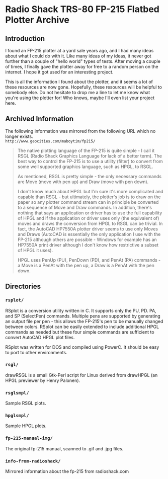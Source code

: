 # Radio Shack TRS-80 FP-215 Flatbed Plotter Archive

## Introduction
I found an FP-215 plotter at a yard sale years ago, and I had many 
ideas about what I could do with it.  Like many ideas of my ideas, it never 
got further than a couple of "hello world" types of tests.  After moving a 
couple of times, I finally gave the plotter away for free to a random person on 
the internet.  I hope it got used for an interesting project.

This is all the information I found about the plotter, and it seems a lot 
of these resources are now gone.   Hopefully, these resources will be 
helpful to somebody else.   Do not hesitate to drop me a line to let 
me know what you're using the plotter for!  Who knows, maybe I'll even 
list your project here.

## Archived Information
The following information was mirrored from the following URL which no longer exists.  
`http://www.geocities.com/maboytim/fp215/ `

>  The native plotting language of the FP-215 is quite simple - I call it RSGL
(Radio Shack Graphics Language for lack of a better term). The best way to
control the FP-215 is to use a utility (filter) to convert from some well
supported graphics language, such as HPGL, to RSGL.
>
> As mentioned, RSGL is pretty simple - the only necessary commands are Move (move
with pen up) and Draw (move with pen down).
>
> I don't know much about HPGL but I'm sure it's more complicated and capable than
RSGL - but ultimately, the plotter's job is to draw on the paper so any plotter
command stream can in principle be converted to a sequence of Move and Draw
commands. In addition, there's nothing that says an application or driver has to
use the full capability of HPGL and if the application or driver uses only (the
equivalent of) moves and draws the conversion from HPGL to RSGL can be trivial.
In fact, the AutoCAD HP7550A plotter driver seems to use only Moves and Draws
(AutoCAD is essentially the only application I use with the FP-215 although
others are possible - Windows for example has an HP7550A print driver although I
don't know how restrictive a subset of HPGL it uses).
>
> HPGL uses PenUp (PU), PenDown (PD), and PenAt (PA) commands - a Move is a PenAt
with the pen up, a Draw is a PenAt with the pen down.

## Directories

### `rsplot/`

RSplot is a conversion utility written in C. It supports only the PU, PD. PA, and
SP (SelectPen) commands. Multiple pens are supported by generating an output
file per pen - this allows the FP-215's pen to be manually changed between
colors. RSplot can be easily extended to include additional HPGL commands as
needed but these four simple commands are sufficient to convert AutoCAD HPGL
plot files.

RSplot was written for DOS and compiled using PowerC. It should be easy to port
to other environments.

### `rsgl/`

drawRSGL is a small Gtk-Perl script for Linux derived from drawHPGL (an HPGL
previewer by Henry Palonen).

### `rsglsmpl/`

Sample RSGL plots.

### `hpglsmpl/`

Sample HPGL plots.

### `fp-215-manual-img/`

The original fp-215 manual, scanned to .gif and .jpg files.

### `info-from-radioshack/`

Mirrored information about the fp-215 from radioshack.com


